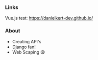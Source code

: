### Links

Vue.js test: https://danielkert-dev.github.io/

### About

- Creating API's
- Django fan!
- Web Scaping 😩

